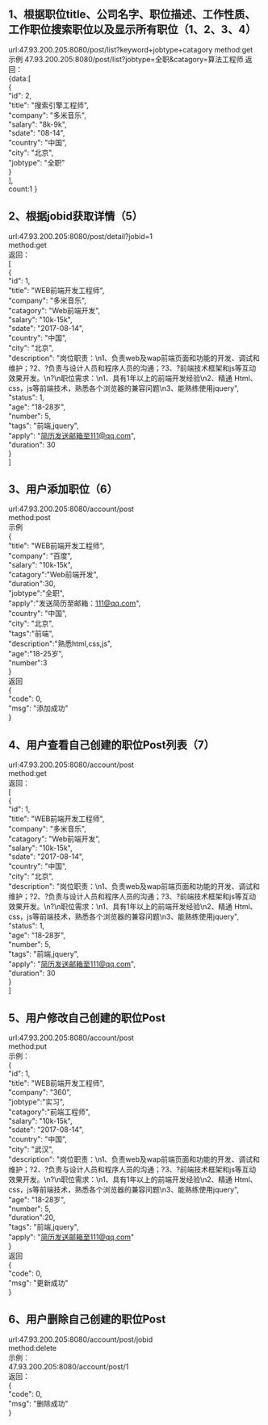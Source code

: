 ## 1、根据职位title、公司名字、职位描述、工作性质、工作职位搜索职位以及显示所有职位（1、2、3、4）  
url:47.93.200.205:8080/post/list?keyword+jobtype+catagory
method:get  
示例
47.93.200.205:8080/post/list?jobtype=全职&catagory=算法工程师
返回：  
\{data:\[  
    {  
        "id": 2,  
        "title": "搜索引擎工程师",  
        "company": "多米音乐",  
        "salary": "8k-9k",  
        "sdate": "08-14",  
        "country": "中国",  
        "city": "北京",  
        "jobtype": "全职"  
    }  
],  
count:1
}
## 2、根据jobid获取详情（5）
url:47.93.200.205:8080/post/detail?jobid=1  
method:get  
返回：  
\[  
    {  
        "id": 1,  
        "title": "WEB前端开发工程师",  
        "company": "多米音乐",  
        "catagory": "Web前端开发",  
        "salary": "10k-15k",  
        "sdate": "2017-08-14",  
        "country": "中国",  
        "city": "北京",  
        "description": "岗位职责：\n1、负责web及wap前端页面和功能的开发、调试和维护；?2、?负责与设计人员和程序人员的沟通；?3、?前端技术框架和js等互动效果开发。\n?\n职位需求：\n1、具有1年以上的前端开发经验\n2、精通 Html、css，js等前端技术，熟悉各个浏览器的兼容问题\n3、能熟练使用jquery",  
        "status": 1,  
        "age": "18-28岁",  
        "number": 5,  
        "tags": "前端,jquery",  
        "apply": "简历发送邮箱至111@qq.com",  
        "duration": 30  
    }  
]  
## 3、用户添加职位（6）
url:47.93.200.205:8080/account/post  
method:post  
示例  
{  
        "title": "WEB前端开发工程师",  
        "company": "百度",  
        "salary": "10k-15k",  
        "catagory":"Web前端开发",  
        "duration":30,  
        "jobtype":"全职",  
        "apply":"发送简历至邮箱：111@qq.com",  
        "country": "中国",  
        "city": "北京",  
        "tags":"前端",  
        "description":"熟悉html,css,js",  
        "age":"18-25岁",  
        "number":3  
}  
返回  
{  
    "code": 0,  
    "msg": "添加成功"  
}  
## 4、用户查看自己创建的职位Post列表（7）
url:47.93.200.205:8080/account/post  
method:get  
返回：  
\[  
    {  
        "id": 1,  
        "title": "WEB前端开发工程师",  
        "company": "多米音乐",  
        "catagory": "Web前端开发",  
        "salary": "10k-15k",  
        "sdate": "2017-08-14",  
        "country": "中国",  
        "city": "北京",  
        "description": "岗位职责：\n1、负责web及wap前端页面和功能的开发、调试和维护；?2、?负责与设计人员和程序人员的沟通；?3、?前端技术框架和js等互动效果开发。\n?\n职位需求：\n1、具有1年以上的前端开发经验\n2、精通 Html、css，js等前端技术，熟悉各个浏览器的兼容问题\n3、能熟练使用jquery",  
        "status": 1,  
        "age": "18-28岁",  
        "number": 5,  
        "tags": "前端,jquery",  
        "apply": "简历发送邮箱至111@qq.com",  
        "duration": 30  
    }  
]  
## 5、用户修改自己创建的职位Post
url:47.93.200.205:8080/account/post  
method:put  
示例：  
 {  
        "id": 1,  
        "title": "WEB前端开发工程师",  
        "company": "360",  
        "jobtype":"实习",  
        "catagory":"前端工程师",  
        "salary": "10k-15k",  
        "sdate": "2017-08-14",  
        "country": "中国",  
        "city": "武汉",  
        "description": "岗位职责：\n1、负责web及wap前端页面和功能的开发、调试和维护；?2、?负责与设计人员和程序人员的沟通；?3、?前端技术框架和js等互动效果开发。\n?\n职位需求：\n1、具有1年以上的前端开发经验\n2、精通 Html、css，js等前端技术，熟悉各个浏览器的兼容问题\n3、能熟练使用jquery",  
        "age": "18-28岁",  
        "number": 5,  
        "duration":20,  
        "tags": "前端,jquery",  
        "apply": "简历发送邮箱至111@qq.com"  
}  
返回  
{  
    "code": 0,  
    "msg": "更新成功"  
}  
## 6、用户删除自己创建的职位Post
url:47.93.200.205:8080/account/post/jobid  
method:delete  
示例：  
47.93.200.205:8080/account/post/1  
返回：  
{  
    "code": 0,  
    "msg": "删除成功"  
}  
